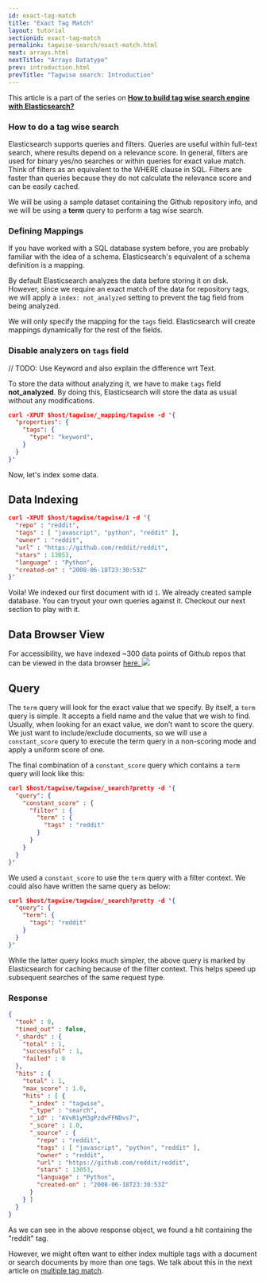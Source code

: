 ```yaml
---
id: exact-tag-match
title: "Exact Tag Match"
layout: tutorial
sectionid: exact-tag-match
permalink: tagwise-search/exact-match.html
next: arrays.html
nextTitle: "Arrays Datatype"
prev: introduction.html
prevTitle: "Tagwise search: Introduction"
---
```


This article is a part of the series on [**How to build tag wise search engine with Elasticsearch?**](https://appbaseio.gitbooks.io/esc/content/tagwise-search/introduction.html)

### How to do a tag wise search

Elasticsearch supports queries and filters. Queries are useful within full-text search, where results depend on a relevance score. In general, filters are used for binary yes/no searches or within queries for exact value match. Think of filters as an equivalent to the WHERE clause in SQL. Filters are faster than queries because they do not calculate the relevance score and can be easily cached.

We will be using a sample dataset containing the Github repository info, and we will be using a **term** query to perform a tag wise search.

### Defining Mappings

If you have worked with a SQL database system before, you are probably familiar with the idea of a schema. Elasticsearch's equivalent of a schema definition is a mapping.

By default Elasticsearch analyzes the data before storing it on disk. However, since we require an exact match of the data for repository tags, we will apply a `index: not_analyzed` setting to prevent the tag field from being analyzed.

We will only specify the mapping for the `tags` field. Elasticsearch will create mappings dynamically for the rest of the fields.

### Disable analyzers on `tags` field

// TODO: Use Keyword and also explain the difference wrt Text.

To store the data without analyzing it, we have to make `tags` field **not\_analyzed**. By doing this, Elasticsearch will store the data as usual without any modifications.

```json
curl -XPUT $host/tagwise/_mapping/tagwise -d '{
  "properties": {
    "tags": {
      "type": "keyword",
    }
  }
}'
```

Now, let's index some data.

## Data Indexing

```json
curl -XPUT $host/tagwise/tagwise/1 -d '{
  "repo" : "reddit",
  "tags" : [ "javascript", "python", "reddit" ],
  "owner" : "reddit",
  "url" : "https://github.com/reddit/reddit",
  "stars" : 13053,
  "language" : "Python",
  "created-on" : "2008-06-18T23:30:53Z"
}'
```

Voila! We indexed our first document with id `1`. We already created sample database. You can tryout your own queries against it. Checkout our next section to play with it.

## Data Browser View

For accessibility, we have indexed ~300 data points of Github repos that can be viewed in the data browser [here. ![](http://i.imgur.com/x7nLB9s.png)](https://opensource.appbase.io/dejavu/live/#?input_state=XQAAAALsAAAAAAAAAAA9iIqnY-B2BnTZGEQz6wkFsfg8zEltX1Bae4VtdAEIGYBD3zva4XDAUUA9VTrYdZNLQd5JP0mLm4u5-Ie7D8qYvlBkqiI3yZnvcuRZPoM5wmYJTyyh-A3d-80gPrA7-YAOP1CjsElJ1Awvm7iOoQzYFWoNbFMzMRnLSrmyJf08HGhNiv-TDi-0N2SLrJ-iOAm2-0MLNsYdDFMc7va07VB2QiT6uDBzg3MVoV7a7L6bsXj06jwjF8DI8BFy4lYZ1Rkf_9VL4AA)

## Query

The `term` query will look for the exact value that we specify. By itself, a `term` query is simple. It accepts a field name and the value that we wish to find. Usually, when looking for an exact value, we don’t want to score the query. We just want to include/exclude documents, so we will use a `constant_score` query to execute the term query in a non-scoring mode and apply a uniform score of one.

The final combination of a `constant_score` query which contains a `term` query will look like this:

```json
curl $host/tagwise/tagwise/_search?pretty -d '{
  "query": {
    "constant_score" : {
      "filter" : {
        "term" : {
          "tags" : "reddit"
        }
      }
    }
  }
}'
```

We used a `constant_score` to use the `term` query with a filter context. We could also have written the same query as below:

```json
curl $host/tagwise/tagwise/_search?pretty -d '{
  "query": {
    "term": {
      "tags": "reddit"
    }
  }
}'
```

While the latter query looks much simpler, the above query is marked by Elasticsearch for caching because of the filter context. This helps speed up subsequent searches of the same request type.

### Response

```json
{
  "took" : 8,
  "timed_out" : false,
  "_shards" : {
    "total" : 1,
    "successful" : 1,
    "failed" : 0
  },
  "hits" : {
    "total" : 1,
    "max_score" : 1.0,
    "hits" : [ {
      "_index" : "tagwise",
      "_type" : "search",
      "_id" : "AVvR1yM3gPzdwFFNDvs7",
      "_score" : 1.0,
      "_source" : {
        "repo" : "reddit",
        "tags" : [ "javascript", "python", "reddit" ],
        "owner" : "reddit",
        "url" : "https://github.com/reddit/reddit",
        "stars" : 13053,
        "language" : "Python",
        "created-on" : "2008-06-18T23:30:53Z"
      }
    } ]
  }
}
```

As we can see in the above response object, we found a hit containing the "reddit" tag.

However, we might often want to either index multiple tags with a document or search documents by more than one tags. We talk about this in the next article on [multiple tag match](https://appbaseio.gitbooks.io/esc/content/tagwise-search/multiple-tag-match.html).
